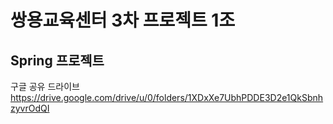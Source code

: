 # 쌍용교육센터 3차 프로젝트 1조

## Spring 프로젝트

구글 공유 드라이브
https://drive.google.com/drive/u/0/folders/1XDxXe7UbhPDDE3D2e1QkSbnhzyvrOdQI
